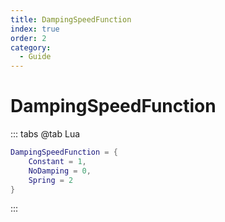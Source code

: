 ```yaml
---
title: DampingSpeedFunction
index: true
order: 2
category:
  - Guide
---
```


# DampingSpeedFunction
::: tabs
@tab Lua
```lua
DampingSpeedFunction = {
    Constant = 1,
    NoDamping = 0,
    Spring = 2
}
```
:::